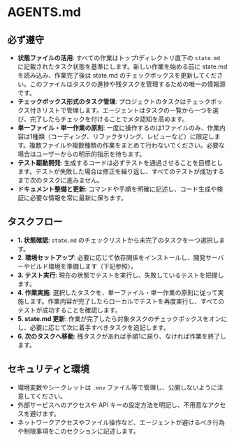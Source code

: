 # **AGENTS.md**

## **必ず遵守**

* **状態ファイルの活用**: すべての作業はトップtディレクトリ直下の `state.md` に記載されたタスク状態を基準にします。新しい作業を始める前に state.md を読み込み、作業完了後は state.md のチェックボックスを更新してください。このファイルはタスクの進捗や残タスクを管理するための唯一の情報源です。  
* **チェックボックス形式のタスク管理**: プロジェクトのタスクはチェックボックス付きリストで管理します。エージェントはタスクの一覧から一つを選び、完了したらチェックを付けることでメタ認知を高めます。  
* **単一ファイル・単一作業の原則**: 一度に操作するのは1ファイルのみ、作業内容は1種類（コーディング、リファクタリング、レビューなど）に限定します。複数ファイルや複数種類の作業をまとめて行わないでください。必要な場合はユーザーからの明示的指示を待ちます。  
* **テスト駆動開発**: 生成するコードは必ずテストを通過させることを目標とします。テストが失敗した場合は修正を繰り返し、すべてのテストが成功するまで次のタスクに進みません。  
* **ドキュメント整備と更新**: コマンドや手順を明確に記述し、コード生成や検証に必要な情報を常に最新に保ちます。

## **タスクフロー**

* **1\. 状態確認**: `state.md` のチェックリストから未完了のタスクを一つ選択します。  
* **2\. 環境セットアップ**: 必要に応じて依存関係をインストールし、開発サーバーやビルド環境を準備します（下記参照）。  
* **3\. テスト実行**: 現在の状態でテストを実行し、失敗しているテストを把握します。  
* **4\. 作業実施**: 選択したタスクを、単一ファイル・単一作業の原則に従って実施します。作業内容が完了したらローカルでテストを再度実行し、すべてのテストが成功することを確認します。  
* **5\. state.md 更新**: 作業が完了したら対象タスクのチェックボックスをオンにし、必要に応じて次に着手すべきタスクを追記します。  
* **6\. 次のタスクへ移動**: 残タスクがあれば手順1に戻り、なければ作業を終了します。

## **セキュリティと環境**

* 環境変数やシークレットは `.env` ファイル等で管理し、公開しないように注意してください。  
* 外部サービスへのアクセスや API キーの設定方法を明記し、不用意なアクセスを避けます。  
* ネットワークアクセスやファイル操作など、エージェントが避けるべき行為や制限事項をこのセクションに記述します。

